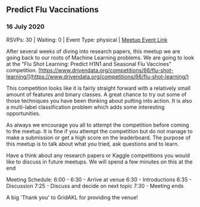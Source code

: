 ## Predict Flu Vaccinations
### 16 July 2020
RSVPs: 30 | Waiting: 0 | Event Type: physical | [Meetup Event Link](https://www.meetup.com/Data-Science-Discussion-Auckland/events/271349422)

After several weeks of diving into research papers, this meetup we are going back to our roots of Machine Learning problems. We are going to look at the "Flu Shot Learning: Predict H1N1 and Seasonal Flu Vaccines" competition. [https://www.drivendata.org/competitions/66/flu-shot-learning/](https://www.drivendata.org/competitions/66/flu-shot-learning/)

This competition looks like it is fairly straight forward with a relatively small amount of features and binary classes. A great chance to try out some of those techniques you have been thinking about putting into action. It is also a multi-label classification problem which adds some interesting opportunities.

As always we encourage you all to attempt the competition before coming to the meetup. It is fine if you attempt the competition but do not manage to make a submission or get a high score on the leaderboard. The purpose of this meetup is to talk about what you tried, ask questions and to learn.

Have a think about any research papers or Kaggle competitions you would like to discuss in future meetups. We will spend a few minutes on this at the end

Meeting Schedule:
6:00 - 6:30 - Arrive at venue
6:30 - Introductions
6:35 - Discussion
7:25 - Discuss and decide on next topic
7:30 - Meeting ends

A big 'Thank you' to GridAKL for providing the venue!
